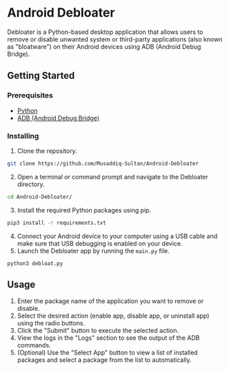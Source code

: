 # Android Debloater

Debloater is a Python-based desktop application that allows users to remove or disable unwanted system or third-party applications (also known as "bloatware") on their Android devices using ADB (Android Debug Bridge).

## Getting Started

### Prerequisites

- <a href="https://www.python.org/downloads/">Python</a>
- <a href="https://developer.android.com/tools/releases/platform-tools">ADB (Android Debug Bridge)</a>

### Installing

1. Clone the repository.
```bash
git clone https://github.com/Musaddiq-Sultan/Android-Debloater
```

2. Open a terminal or command prompt and navigate to the Debloater directory.
```bash
cd Android-Debloater/
```

3. Install the required Python packages using pip.
```bash
pip3 install -r requirements.txt
```
4. Connect your Android device to your computer using a USB cable and make sure that USB debugging is enabled on your device.
5. Launch the Debloater app by running the `main.py` file.
```
python3 debloat.py
```

## Usage

1. Enter the package name of the application you want to remove or disable.
2. Select the desired action (enable app, disable app, or uninstall app) using the radio buttons.
3. Click the "Submit" button to execute the selected action.
4. View the logs in the "Logs" section to see the output of the ADB commands.
5. (Optional) Use the "Select App" button to view a list of installed packages and select a package from the list to automatically.
